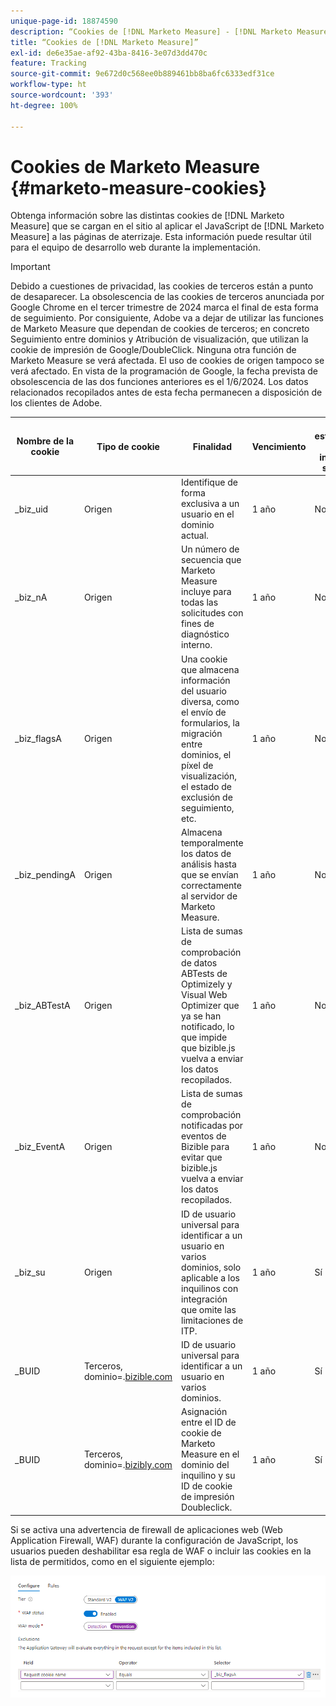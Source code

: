 ```yaml
---
unique-page-id: 18874590
description: “Cookies de [!DNL Marketo Measure] - [!DNL Marketo Measure]"
title: “Cookies de [!DNL Marketo Measure]”
exl-id: de6e35ae-af92-43ba-8416-3e07d3dd470c
feature: Tracking
source-git-commit: 9e672d0c568ee0b889461bb8ba6fc6333edf31ce
workflow-type: ht
source-wordcount: '393'
ht-degree: 100%

---
```


# Cookies de Marketo Measure {#marketo-measure-cookies}

Obtenga información sobre las distintas cookies de [!DNL Marketo Measure] que se cargan en el sitio al aplicar el JavaScript de [!DNL Marketo Measure] a las páginas de aterrizaje. Esta información puede resultar útil para el equipo de desarrollo web durante la implementación.

>[!IMPORTANT]
>
>Debido a cuestiones de privacidad, las cookies de terceros están a punto de desaparecer. La obsolescencia de las cookies de terceros anunciada por Google Chrome en el tercer trimestre de 2024 marca el final de esta forma de seguimiento. Por consiguiente, Adobe va a dejar de utilizar las funciones de Marketo Measure que dependan de cookies de terceros; en concreto Seguimiento entre dominios y Atribución de visualización, que utilizan la cookie de impresión de Google/DoubleClick. Ninguna otra función de Marketo Measure se verá afectada. El uso de cookies de origen tampoco se verá afectado. En vista de la programación de Google, la fecha prevista de obsolescencia de las dos funciones anteriores es el 1/6/2024. Los datos relacionados recopilados antes de esta fecha permanecen a disposición de los clientes de Adobe.

<table>
<thead>
  <tr>
    <th>Nombre de la cookie</th>
    <th>Tipo de cookie</th>
    <th>Finalidad</th>
    <th>Vencimiento</th>
    <th>¿Tiene establecido el indicador seguro?<br></th>
    <th>¿Tiene establecido el indicador solo HTTP?</th>
    <th>Configurador de cookies</th>
  </tr>
</thead>
<tbody>
  <tr>
    <td>_biz_uid</td>
    <td>Origen</td>
    <td>Identifique de forma exclusiva a un usuario en el dominio actual.</td>
    <td>1 año</td>
    <td>No</td>
    <td>No</td>
    <td>bizible.js</td>
  </tr>
  <tr>
    <td>_biz_nA</td>
    <td>Origen</td>
    <td>Un número de secuencia que Marketo Measure incluye para todas las solicitudes con fines de diagnóstico interno.</td>
    <td>1 año</td>
    <td>No</td>
    <td>No</td>
    <td>bizible.js</td>
  </tr>
  <tr>
    <td>_biz_flagsA</td>
    <td>Origen</td>
    <td>Una cookie que almacena información del usuario diversa, como el envío de formularios, la migración entre dominios, el píxel de visualización, el estado de exclusión de seguimiento, etc.</td>
    <td>1 año</td>
    <td>No</td>
    <td>No</td>
    <td>bizible.js</td>
  </tr>
  <tr>
    <td>_biz_pendingA</td>
    <td>Origen</td>
    <td>Almacena temporalmente los datos de análisis hasta que se envían correctamente al servidor de Marketo Measure.</td>
    <td>1 año</td>
    <td>No</td>
    <td>No</td>
    <td>bizible.js</td>
  </tr>
  <tr>
    <td>_biz_ABTestA</td>
    <td>Origen</td>
    <td>Lista de sumas de comprobación de datos ABTests de Optimizely y Visual Web Optimizer que ya se han notificado, lo que impide que bizible.js vuelva a enviar los datos recopilados.</td>
    <td>1 año</td>
    <td>No</td>
    <td>No</td>
    <td>bizible.js</td>
  </tr>
  <tr>
    <td>_biz_EventA</td>
    <td>Origen</td>
    <td>Lista de sumas de comprobación notificadas por eventos de Bizible para evitar que bizible.js vuelva a enviar los datos recopilados.</td>
    <td>1 año</td>
    <td>No</td>
    <td>No</td>
    <td>bizible.js</td>
  </tr>
  <tr>
    <td>_biz_su</td>
    <td>Origen</td>
    <td>ID de usuario universal para identificar a un usuario en varios dominios, solo aplicable a los inquilinos con integración que omite las limitaciones de ITP.</td>
    <td>1 año</td>
    <td>Sí</td>
    <td>No</td>
    <td>Edgecast</td>
  </tr>
  <tr>
    <td>_BUID</td>
    <td>Terceros, dominio=.<a href="https://business.adobe.com/products/marketo/bizible.html?lang=es">bizible.com</a></td>
    <td>ID de usuario universal para identificar a un usuario en varios dominios.</td>
    <td>1 año</td>
    <td>Sí</td>
    <td>No</td>
    <td>Edgecast</td>
  </tr>
  <tr>
    <td>_BUID</td>
    <td>Terceros, dominio=.<a href="http://bizibly.com/">bizibly.com</a></td>
    <td>Asignación entre el ID de cookie de Marketo Measure en el dominio del inquilino y su ID de cookie de impresión Doubleclick.</td>
    <td>1 año</td>
    <td>Sí</td>
    <td>No</td>
    <td>Edgecast</td>
  </tr>
</tbody>
</table>

Si se activa una advertencia de firewall de aplicaciones web (Web Application Firewall, WAF) durante la configuración de JavaScript, los usuarios pueden deshabilitar esa regla de WAF o incluir las cookies en la lista de permitidos, como en el siguiente ejemplo:

![](assets/marketo-measure-cookies-1.png)
